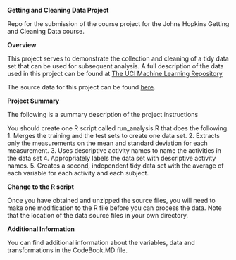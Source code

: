 **Getting and Cleaning Data Project**

Repo for the submission of the course project for the Johns Hopkins Getting and Cleaning Data course.

**Overview**

This project serves to demonstrate the collection and cleaning of a tidy data set that can be used for subsequent analysis. A full description of the data used in this project can be found at [The UCI Machine Learning Repository](http://archive.ics.uci.edu/ml/datasets/Human+Activity+Recognition+Using+Smartphones)

The source data for this project can be found [here](https://d396qusza40orc.cloudfront.net/getdata%2Fprojectfiles%2FUCI%20HAR%20Dataset.zip).

**Project Summary**

The following is a summary description of the project instructions

You should create one R script called run_analysis.R that does the following. 1. Merges the training and the test sets to create one data set. 2. Extracts only the measurements on the mean and standard deviation for each measurement. 3. Uses descriptive activity names to name the activities in the data set 4. Appropriately labels the data set with descriptive activity names. 5. Creates a second, independent tidy data set with the average of each variable for each activity and each subject.

**Change to the R script**

Once you have obtained and unzipped the source files, you will need to make one modification to the R file before you can process the data. Note that the location of the data source files in your own directory.

**Additional Information**

You can find additional information about the variables, data and transformations in the CodeBook.MD file.